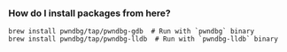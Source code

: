 
### How do I install packages from here?

```
brew install pwndbg/tap/pwndbg-gdb  # Run with `pwndbg` binary
brew install pwndbg/tap/pwndbg-lldb  # Run with `pwndbg-lldb` binary
```
